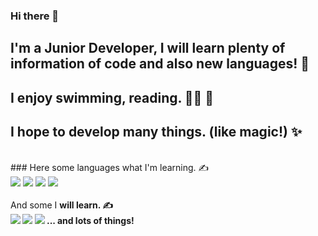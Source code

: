 ### Hi there 👋

## I'm a Junior Developer, I will learn plenty of information of code and also new languages! 🚀 <br/>
## I enjoy swimming, reading. 🏊‍♂️ 📖 <br/>
## I hope to develop many things. (like magic!) ✨ <br/>
<br/>
### Here some languages what I'm learning. ✍
<br/>
<img src="https://img.shields.io/badge/Html-E34F26?style=flat-square&logo=Html5&logoColor=white"/>
<img src="https://img.shields.io/badge/Css-1572B6?style=flat-square&logo=Css3&logoColor=white"/>
<img src="https://img.shields.io/badge/Javascript-F7DF1E?style=flat-square&logo=Javascript&logoColor=white"/>
<img src="https://img.shields.io/badge/Git-F05032?style=flat-square&logo=Git&logoColor=white"/>
<br/>
<br/>
And some I <b>will<b/> learn. ✍
<br/>
<img src="https://img.shields.io/badge/Node.js-339933?style=flat-square&logo=Node.js&logoColor=white"/>
<img src="https://img.shields.io/badge/React-61DAFB?style=flat-square&logo=React&logoColor=white"/>
<img src="https://img.shields.io/badge/Python-3776AB?style=flat-square&logo=Python&logoColor=white"/>
 ... and lots of things!
 <br/><br/>
